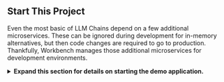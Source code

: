## Start This Project

Even the most basic of LLM Chains depend on a few additional microservices. These can be ignored during development for in-memory alternatives, but then code changes are required to go to production. Thankfully, Workbench manages those additional microservices for development environments.

<details>
<summary>
<b>Expand this section for details on starting the demo application.</b>
</summary>

> **HINT:** For each application, the debug output can be monitored in the UI by clicking the Output link in the lower left corner, selecting the dropdown menu, and choosing the application of interest (or **Compose** for applications started via compose). 

Since you can either pull NIMs and run them locally, or utilize the endpoints from *ai.nvidia.com* you can run this project with *or* without GPUs. 

1. The applications bundled in this workspace can be controlled by navigating to two tabs:

    - **Environment** > **Compose**
    - **Environment** > **Applications**

1. First, navigate to the **Environment** > **Compose** tab. If you're not working in an environment with GPUs, you can just click **Start** to run the project using a lightweight deployment. This default configuration will run the following containers:

    - *Milvus Vector DB*: An unstructured knowledge base 

    - *Redis*: Used to store conversation histories

1. If you have access to GPU resources and want to run any NIMs locally, use the dropdown menu under **Compose** and select which set of NIMs you want to run locally. Note that you *must* have at least 1 available GPU per NIM you plan to run locally. Below is an outline of the available configurations:

    - Local LLM (min 1 GPU required)
        - The first time the LLM NIM is started, it will take some time to download the image and the optimized models.
            - During a long start, to confirm the LLM NIM is starting, the progress can be observed by viewing the logs by using the *Output* pane on the bottom left of the UI.

            - If the logs indicate an authentication error, that means the provided *NGC_API_KEY* does not have access to the NIMs. Please verify it was generated correctly and in an NGC organization that has NVIDIA AI Enterprise support or trial.

            - If the logs appear to be stuck on `..........: Pull complete`. `..........: Verifying complete`, or `..........: Download complete`; this is all normal output from Docker that the various layers of the container image have been downloaded.

            - Any other failures here need to be addressed.
    - Local LLM + Embedding (min 2 GPUs required)

    - Local LLM + Embedding + Reranking (min 3 GPUs required)
        

    > **NOTE:**  Each profile will also run *Milvus Vector DB* and *Redis*
    > **NOTE:**  Due to the nature of Docker Compose profiles, the UI will let you select multiple profiles at the same time. In the context of this project, selecting multiple profiles does not make sense. It will not cause any errors, however we recommend only selecting one profile at a time for simplicity.

1. Once the compose services have been started, navigate to the **Environment** > **Applications** tab. Now, the *Chain Server* can safely be started. This contains the custom LangChain code for performing our reasoning chain. By default, it will use the local Milvus and Redis, but use *ai.nvidia.com* for LLM, Embedding, and Reranking model inferencing.

1. Once the *Chain Server*  is up, the *Chat Frontend* can be started. Starting the interface will automatically open it in a browser window. If you are running any local NIMs, you can edit the config to connect to them via the *Chat Frontend*

  ![NIM Anywhere Frontend](_static/na_frontend.png)

</details>
